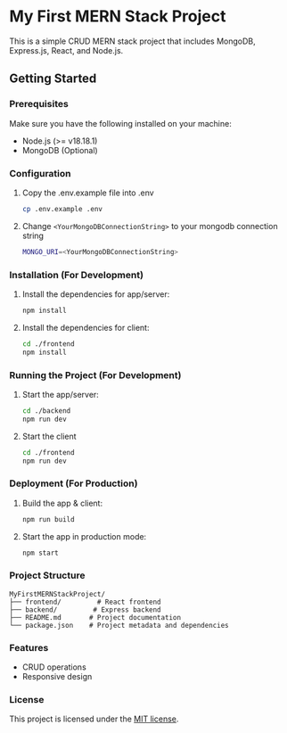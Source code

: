 # My First MERN Stack Project

This is a simple CRUD MERN stack project that includes MongoDB, Express.js, React, and Node.js. 

## Getting Started

### Prerequisites

Make sure you have the following installed on your machine:
- Node.js (>= v18.18.1)
- MongoDB (Optional)


### Configuration
1. Copy the .env.example file into .env
   ```bash
   cp .env.example .env
   ```
2. Change ```<YourMongoDBConnectionString>``` to your mongodb connection string
   ```bash
   MONGO_URI=<YourMongoDBConnectionString>
   ```

### Installation (For Development)

1. Install the dependencies for app/server:
    ```bash
    npm install
    ```

2. Install the dependencies for client:
    ```bash
    cd ./frontend
    npm install
    ```

### Running the Project (For Development)

1. Start the app/server:
    ```bash
    cd ./backend
    npm run dev
    ```
2. Start the client
    ```bash
    cd ./frontend
    npm run dev
    ```

### Deployment (For Production)

1. Build the app & client:
    ```bash
    npm run build
    ```
2. Start the app in production mode:
    ```bash
    npm start
    ```

### Project Structure

```
MyFirstMERNStackProject/
├── frontend/         # React frontend
├── backend/         # Express backend
├── README.md       # Project documentation
└── package.json    # Project metadata and dependencies
```

### Features

- CRUD operations
- Responsive design

### License

This project is licensed under the [MIT license](https://opensource.org/licenses/MIT).
